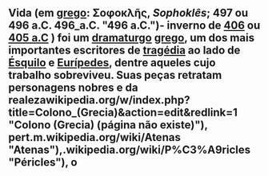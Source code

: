 ## Vida  (em [grego](https://pt.m.wikipedia.org/wiki/L%C3%ADngua_grega "Língua grega"): Σοφοκλῆς, _Sophoklês_; 497 ou 496 a.C. 496_a.C. "496 a.C.")-  inverno de [406](https://pt.m.wikipedia.org/wiki/406_a.C. "406 a.C.") ou [405 a.C](https://pt.m.wikipedia.org/wiki/405_a.C. "405 a.C.") ) foi um [dramaturgo](https://pt.m.wikipedia.org/wiki/Dramaturgo "Dramaturgo") [grego](https://pt.m.wikipedia.org/wiki/Gr%C3%A9cia "Grécia"), um dos mais importantes escritores de [tragédia](https://pt.m.wikipedia.org/wiki/Trag%C3%A9dia "Tragédia") ao lado de [Ésquilo](https://pt.m.wikipedia.org/wiki/%C3%89squilo "Ésquilo") e [Eurípedes](https://pt.m.wikipedia.org/wiki/Eur%C3%ADpedes "Eurípedes"), dentre aqueles cujo trabalho sobreviveu. Suas peças retratam personagens nobres e da realezawikipedia.org/w/index.php?title=Colono_(Grecia)&action=edit&redlink=1 "Colono (Grecia) (página não existe)"), pert.m.wikipedia.org/wiki/Atenas "Atenas"),.wikipedia.org/wiki/P%C3%A9ricles "Péricles"), o 